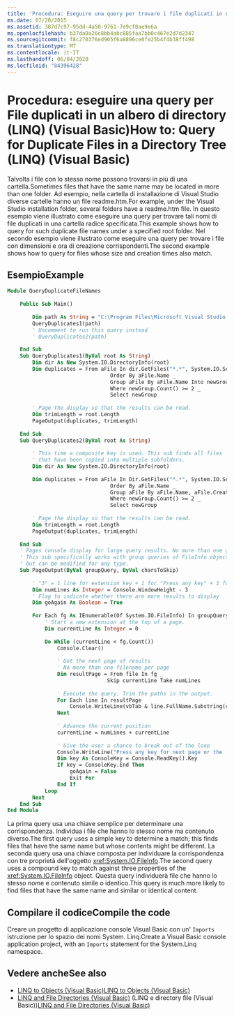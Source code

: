 ```yaml
---
title: 'Procedura: Eseguire una query per trovare i file duplicati in un albero di directory (LINQ)'
ms.date: 07/20/2015
ms.assetid: 387d7c97-95dd-4a50-9761-7e9cf8ae9e6a
ms.openlocfilehash: b37da0a26c8bb4abc885faa7bb0c467e2d7d2347
ms.sourcegitcommit: f8c270376ed905f6a8896ce0fe25b4f4b38ff498
ms.translationtype: MT
ms.contentlocale: it-IT
ms.lasthandoff: 06/04/2020
ms.locfileid: "84396428"
---
```

# <a name="how-to-query-for-duplicate-files-in-a-directory-tree-linq-visual-basic"></a><span data-ttu-id="8a30d-102">Procedura: eseguire una query per File duplicati in un albero di directory (LINQ) (Visual Basic)</span><span class="sxs-lookup"><span data-stu-id="8a30d-102">How to: Query for Duplicate Files in a Directory Tree (LINQ) (Visual Basic)</span></span>
<span data-ttu-id="8a30d-103">Talvolta i file con lo stesso nome possono trovarsi in più di una cartella.</span><span class="sxs-lookup"><span data-stu-id="8a30d-103">Sometimes files that have the same name may be located in more than one folder.</span></span> <span data-ttu-id="8a30d-104">Ad esempio, nella cartella di installazione di Visual Studio diverse cartelle hanno un file readme.htm.</span><span class="sxs-lookup"><span data-stu-id="8a30d-104">For example, under the Visual Studio installation folder, several folders have a readme.htm file.</span></span> <span data-ttu-id="8a30d-105">In questo esempio viene illustrato come eseguire una query per trovare tali nomi di file duplicati in una cartella radice specificata.</span><span class="sxs-lookup"><span data-stu-id="8a30d-105">This example shows how to query for such duplicate file names under a specified root folder.</span></span> <span data-ttu-id="8a30d-106">Nel secondo esempio viene illustrato come eseguire una query per trovare i file con dimensioni e ora di creazione corrispondenti.</span><span class="sxs-lookup"><span data-stu-id="8a30d-106">The second example shows how to query for files whose size and creation times also match.</span></span>  
  
## <a name="example"></a><span data-ttu-id="8a30d-107">Esempio</span><span class="sxs-lookup"><span data-stu-id="8a30d-107">Example</span></span>  
  
```vb  
Module QueryDuplicateFileNames  
  
    Public Sub Main()  
  
        Dim path As String = "C:\Program Files\Microsoft Visual Studio 9.0\Common7"  
        QueryDuplicates1(path)  
        ' Uncomment to run this query instead  
        ' QueryDuplicates2(path)  
  
    End Sub  
    Sub QueryDuplicates1(ByVal root As String)  
        Dim dir As New System.IO.DirectoryInfo(root)  
        Dim duplicates = From aFile In dir.GetFiles("*.*", System.IO.SearchOption.AllDirectories) _  
                                 Order By aFile.Name _  
                                 Group aFile By aFile.Name Into newGroup = Group _  
                                 Where newGroup.Count() >= 2 _  
                                 Select newGroup  
  
        ' Page the display so that the results can be read.  
        Dim trimLength = root.Length  
        PageOutput(duplicates, trimLength)  
  
    End Sub  
    Sub QueryDuplicates2(ByVal root As String)  
  
        ' This time a composite key is used. This sub finds all files  
        ' that have been copied into multiple subfolders.  
        Dim dir As New System.IO.DirectoryInfo(root)  
  
        Dim duplicates = From aFile In Dir.GetFiles("*.*", System.IO.SearchOption.AllDirectories) _  
                                 Order By aFile.Name _  
                                 Group aFile By aFile.Name, aFile.CreationTime, aFile.Length Into newGroup = Group _  
                                 Where newGroup.Count() >= 2 _  
                                 Select newGroup  
  
        ' Page the display so that the results can be read.  
        Dim trimLength = root.Length  
        PageOutput(duplicates, trimLength)  
  
    End Sub  
    ' Pages console display for large query results. No more than one group per page.  
    ' This sub specifically works with group queries of FileInfo objects  
    ' but can be modified for any type.  
    Sub PageOutput(ByVal groupQuery, ByVal charsToSkip)  
  
        ' "3" = 1 line for extension key + 1 for "Press any key" + 1 for input cursor.  
        Dim numLines As Integer = Console.WindowHeight - 3  
        ' Flag to indicate whether there are more results to display  
        Dim goAgain As Boolean = True  
  
        For Each fg As IEnumerable(Of System.IO.FileInfo) In groupQuery  
            ' Start a new extension at the top of a page.  
            Dim currentLine As Integer = 0  
  
            Do While (currentLine < fg.Count())  
                Console.Clear()  
  
                ' Get the next page of results  
                ' No more than one filename per page  
                Dim resultPage = From file In fg _  
                                Skip currentLine Take numLines  
  
                ' Execute the query. Trim the paths in the output.  
                For Each line In resultPage  
                    Console.WriteLine(vbTab & line.FullName.Substring(charsToSkip))  
                Next  
  
                ' Advance the current position  
                currentLine = numLines + currentLine  
  
                ' Give the user a chance to break out of the loop  
                Console.WriteLine("Press any key for next page or the 'End' key to exit.")  
                Dim key As ConsoleKey = Console.ReadKey().Key  
                If key = ConsoleKey.End Then  
                    goAgain = False  
                    Exit For  
                End If  
            Loop  
        Next  
    End Sub  
End Module  
```  
  
 <span data-ttu-id="8a30d-108">La prima query usa una chiave semplice per determinare una corrispondenza. Individua i file che hanno lo stesso nome ma contenuto diverso.</span><span class="sxs-lookup"><span data-stu-id="8a30d-108">The first query uses a simple key to determine a match; this finds files that have the same name but whose contents might be different.</span></span> <span data-ttu-id="8a30d-109">La seconda query usa una chiave composta per individuare la corrispondenza con tre proprietà dell'oggetto <xref:System.IO.FileInfo>.</span><span class="sxs-lookup"><span data-stu-id="8a30d-109">The second query uses a compound key to match against three properties of the <xref:System.IO.FileInfo> object.</span></span> <span data-ttu-id="8a30d-110">Questa query individuerà file che hanno lo stesso nome e contenuto simile o identico.</span><span class="sxs-lookup"><span data-stu-id="8a30d-110">This query is much more likely to find files that have the same name and similar or identical content.</span></span>  
  
## <a name="compile-the-code"></a><span data-ttu-id="8a30d-111">Compilare il codice</span><span class="sxs-lookup"><span data-stu-id="8a30d-111">Compile the code</span></span>  
<span data-ttu-id="8a30d-112">Creare un progetto di applicazione console Visual Basic con un' `Imports` istruzione per lo spazio dei nomi System. Linq.</span><span class="sxs-lookup"><span data-stu-id="8a30d-112">Create a Visual Basic console application project, with an `Imports` statement for the System.Linq namespace.</span></span>
  
## <a name="see-also"></a><span data-ttu-id="8a30d-113">Vedere anche</span><span class="sxs-lookup"><span data-stu-id="8a30d-113">See also</span></span>

- [<span data-ttu-id="8a30d-114">LINQ to Objects (Visual Basic)</span><span class="sxs-lookup"><span data-stu-id="8a30d-114">LINQ to Objects (Visual Basic)</span></span>](linq-to-objects.md)
- <span data-ttu-id="8a30d-115">[LINQ and File Directories (Visual Basic)](linq-and-file-directories.md) (LINQ e directory file (Visual Basic))</span><span class="sxs-lookup"><span data-stu-id="8a30d-115">[LINQ and File Directories (Visual Basic)](linq-and-file-directories.md)</span></span>
